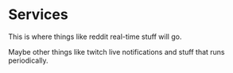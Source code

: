 # Services

This is where things like reddit real-time stuff will go.

Maybe other things like twitch live notifications and stuff that
runs periodically.